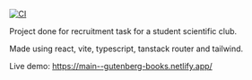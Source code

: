 [![CI](https://github.com/D0dii/gutenberg-books/actions/workflows/ci.yaml/badge.svg)](https://github.com/D0dii/gutenberg-books/actions/workflows/ci.yaml)

Project done for recruitment task for a student scientific club.

Made using react, vite, typescript, tanstack router and tailwind.


Live demo: https://main--gutenberg-books.netlify.app/

